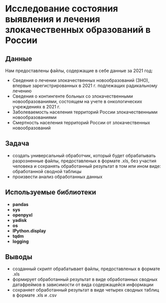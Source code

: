 # Исследование состояния выявления и лечения злокачественных образований в России

## Данные
Нам предоставлены файлы, содержащие в себе данные за 2021 год:
- Сведения о лечении злокачественных новообразований (ЗНО), впервые зарегистрированных в 2021 г. подлежащих радикальному лечению
- Сведения о контингенте больных со злокачественными новообразованиями, состоящем на учете в онкологических учреждениях в 2021 г.
- Заболеваемость населения территорий России злокачественными новообразованиями
- Смертность населения территорий России от злокачественных новообразований

## Задача 
- создать универсальный обработчик, который будет обрабатывать разрозненные файлы, предоставленых в формате .xls, без участия человека и сохранять обработанный результат в том или ином виде: обработанной сводной таблицы
- произвести анализ обработанных данных

## Используемые библиотеки
- **pandas**  
- **sys**
- **openpyxl**
- **yadisk**
- **os** 
- **IPython.display** 
- **tqdm** 
- **logging** 

## Выводы
- созданный скрипт обрабатывает файлы, предоставленых в формате .xls
- формирует обработанный результат в виде обработанных сводных датафреймов в зависимости от вида содержащейся информации
- сохраняет обработанный результат в виде четырех сводных таблиц в формате .xls и .csv

